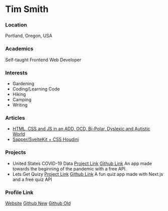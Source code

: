 # Tim Smith

### Location

Portland, Oregon, USA

### Academics

Self-taught Frontend Web Developer

### Interests

- Gardening
- Coding/Learning Code
- Hiking
- Camping
- Writing

### Articles

- [HTML, CSS and JS in an ADD, OCD, Bi-Polar, Dyslexic and Autistic World](https://css-tricks.com/hmtl-css-and-js-in-an-add-ocd-bi-polar-dyslexic-and-autistic-world/)
- [Sapper/SvelteKit + CSS Houdini](https://dev.to/tithos/sveltekit-css-houdini-59l8)

### Projects

- United States COVID-19 Data [Project Link](https://us-covid-19-data.netlify.app/) [Github Link](https://github.com/timscodebase/covid) An app made towards the beginning of the pandemic with a free API.
- Lets Get Quizy [Project Link](https://quizy-time.netlify.app/) [Github Link](https://github.com/timscodebase/quizy) 
A fun quiz app made with Next.js and a free quiz API

### Profile Link

[Website](https://timsmith.tech)
[Github New](https://github.com/timscodebase)
[Github Old](https://github.com/WebRuin)